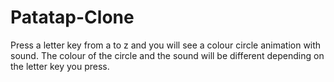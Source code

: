 # Patatap-Clone
Press a letter key from a to z and you will see a colour circle animation with sound. The colour of the circle and the sound will be different depending on the letter key you press. 
